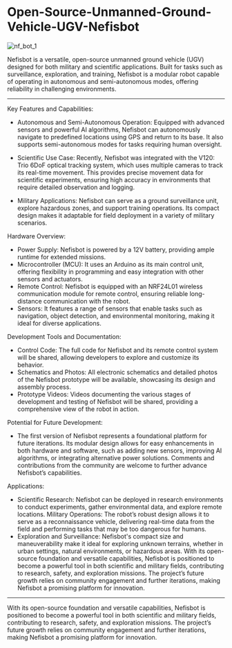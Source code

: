 # Open-Source-Unmanned-Ground-Vehicle-UGV-Nefisbot
![nf_bot_1](https://github.com/user-attachments/assets/95f5c68b-ca55-4d71-bbae-d8eda836c605)

Nefisbot is a versatile, open-source unmanned ground vehicle (UGV) designed for both military and scientific applications. Built for tasks such as surveillance, exploration, and training, Nefisbot is a modular robot capable of operating in autonomous and semi-autonomous modes, offering reliability in challenging environments.
***********************************************************************************************************************************************************************************

Key Features and Capabilities:
  - Autonomous and Semi-Autonomous Operation: Equipped with advanced sensors and powerful AI algorithms, Nefisbot can autonomously navigate to predefined locations using GPS and return
    to its base. It also supports semi-autonomous modes for tasks requiring human oversight.
    
  - Scientific Use Case: Recently, Nefisbot was integrated with the V120: Trio 6DoF optical tracking system, which uses multiple cameras to track its real-time movement. This provides
    precise movement data for scientific experiments, ensuring high accuracy in environments that require detailed observation and logging.

  - Military Applications: Nefisbot can serve as a ground surveillance unit, explore hazardous zones, and support training operations. Its compact design makes it adaptable for field
    deployment in a variety of military scenarios.

Hardware Overview:
  - Power Supply: Nefisbot is powered by a 12V battery, providing ample runtime for extended missions.
  - Microcontroller (MCU): It uses an Arduino as its main control unit, offering flexibility in programming and easy integration with other sensors and actuators.
  - Remote Control: Nefisbot is equipped with an NRF24L01 wireless communication module for remote control, ensuring reliable long-distance communication with the robot.
  - Sensors: It features a range of sensors that enable tasks such as navigation, object detection, and environmental monitoring, making it ideal for diverse applications.

Development Tools and Documentation:
  - Control Code: The full code for Nefisbot and its remote control system will be shared, allowing developers to explore and customize its behavior.
  - Schematics and Photos: All electronic schematics and detailed photos of the Nefisbot prototype will be available, showcasing its design and assembly process.
  - Prototype Videos: Videos documenting the various stages of development and testing of Nefisbot will be shared, providing a comprehensive view of the robot in action.

Potential for Future Development:
  - The first version of Nefisbot represents a foundational platform for future iterations. Its modular design allows for easy enhancements in both hardware and software, such as adding
    new sensors, improving AI algorithms, or integrating alternative power solutions. Comments and contributions from the community are welcome to further advance Nefisbot’s capabilities.

Applications:
  - Scientific Research: Nefisbot can be deployed in research environments to conduct experiments, gather environmental data, and explore remote locations.
    Military Operations: The robot’s robust design allows it to serve as a reconnaissance vehicle, delivering real-time data from the field and performing tasks that may be too dangerous
    for humans.
  - Exploration and Surveillance: Nefisbot's compact size and maneuverability make it ideal for exploring unknown terrains, whether in urban settings, natural environments, or hazardous
    areas.
With its open-source foundation and versatile capabilities, Nefisbot is positioned to become a powerful tool in both scientific and military fields, contributing to research, safety, and exploration missions. The project’s future growth relies on community engagement and further iterations, making Nefisbot a promising platform for innovation.

*************************************************************************************************************************************************************************************

With its open-source foundation and versatile capabilities, Nefisbot is positioned to become a powerful tool in both scientific and military fields, contributing to research, safety, and exploration missions. The project’s future growth relies on community engagement and further iterations, making Nefisbot a promising platform for innovation.
